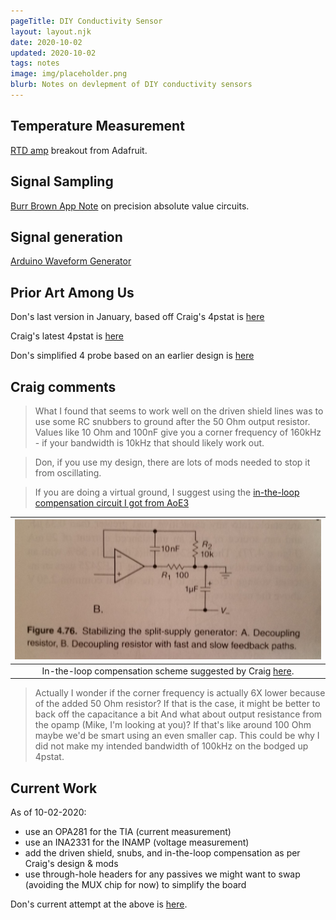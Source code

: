 ```yaml
---
pageTitle: DIY Conductivity Sensor
layout: layout.njk
date: 2020-10-02
updated: 2020-10-02
tags: notes 
image: img/placeholder.png
blurb: Notes on devlepment of DIY conductivity sensors
---
```


## Temperature Measurement

[RTD amp](https://learn.adafruit.com/adafruit-max31865-rtd-pt100-amplifier) breakout from Adafruit. 

## Signal Sampling

[Burr Brown App Note](https://www.ti.com/lit/an/sboa068/sboa068.pdf?ts=1601648370947&ref_url=https%253A%252F%252Fwww.google.com%252F) on precision absolute value circuits.

## Signal generation

[Arduino Waveform Generator](https://www.instructables.com/Arduino-Waveform-Generator/)

## Prior Art Among Us

Don's last version in January, based off Craig's 4pstat is [here](https://gitlab.com/p-v-o-s/echem/4pstat/-/blob/4p-v1/kicad-pcb/pdf/4pstat.pdf)

Craig's latest 4pstat is [here](https://gitlab.com/p-v-o-s/echem/4pstat/-/blob/master/kicad-pcb/pdf/4pstat.pdf)

Don's simplified 4 probe based on an earlier design is [here](https://gitlab.com/p-v-o-s/echem/ec-4p/-/blob/master/v_0.1/four_probe.pdf)

## Craig comments

> What I found that seems to work well on the driven shield lines was to use some RC snubbers to ground after the 50 Ohm output resistor.  Values like 10 Ohm and 100nF give you a corner frequency of 160kHz - if your bandwidth is 10kHz that should likely work out.

> Don, if you use my design, there are lots of mods needed to stop it from oscillating.

> If you are doing a virtual ground, I suggest using the [in-the-loop compensation circuit I got from AoE3](https://gitlab.com/p-v-o-s/echem/4pstat/-/issues/7#note_364944285)

|[ ![fig2](/img/intheloop.jpg)](/img/intheloop.jpg)|
|:--:|
| In-the-loop compensation scheme suggested by Craig [here](https://gitlab.com/p-v-o-s/echem/4pstat/-/issues/7#note_364944285). |

> Actually I wonder if the corner frequency is actually 6X lower because of the added 50 Ohm resistor? If that is the case, it might be better to back off the capacitance a bit And what about output resistance from the opamp (Mike, I'm looking at you)? If that's like around 100 Ohm maybe we'd be smart using an even smaller cap. This could be why I did not make my intended bandwidth of 100kHz on the bodged up 4pstat.

## Current Work

As of 10-02-2020:

- use an OPA281 for the TIA (current measurement)
- use an INA2331 for the INAMP (voltage measurement)
- add the driven shield, snubs, and in-the-loop compensation as per Craig's design & mods
- use through-hole headers for any passives we might want to swap (avoiding the MUX chip for now) to simplify the board

Don's current attempt at the above is [here](https://gitlab.com/p-v-o-s/echem/ec-4p/-/blob/master/v_0.3/pdf/ec-4p.pdf).

